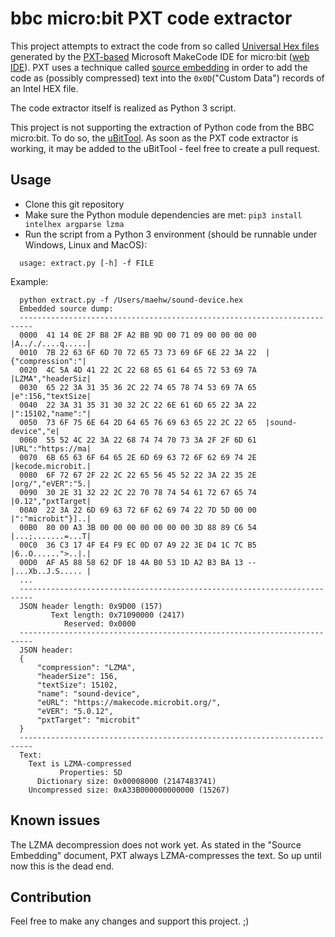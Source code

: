 # bbc micro:bit PXT code extractor

This project attempts to extract the code from so called [Universal Hex files](https://tech.microbit.org/software/spec-universal-hex/) generated by the [PXT-based](https://github.com/microsoft/pxt) Microsoft MakeCode IDE for micro:bit ([web IDE](https://makecode.microbit.org/)). PXT uses a technique called [source embedding](https://github.com/Microsoft/pxt/blob/437f53ca6311335c7f3f75a062ec1079b4e7806a/docs/source-embedding.md) in order to add the code as (possibly compressed) text into the `0x0D`("Custom Data") records of an Intel HEX file.

The code extractor itself is realized as Python 3 script.

This project is not supporting the extraction of Python code from the BBC micro:bit. To do so, the [uBitTool](https://github.com/carlosperate/ubittool). As soon as the PXT code extractor is working, it may be added to the uBitTool - feel free to create a pull request.


## Usage

* Clone this git repository
* Make sure the Python module dependencies are met: `pip3 install intelhex argparse lzma`
* Run the script from a Python 3 environment (should be runnable under Windows, Linux and MacOS):

```
  usage: extract.py [-h] -f FILE
```

  Example:

```
  python extract.py -f /Users/maehw/sound-device.hex
  Embedded source dump:
  -------------------------------------------------------------------------
  0000  41 14 0E 2F B8 2F A2 BB 9D 00 71 09 00 00 00 00  |A.././....q.....|
  0010  7B 22 63 6F 6D 70 72 65 73 73 69 6F 6E 22 3A 22  |{"compression":"|
  0020  4C 5A 4D 41 22 2C 22 68 65 61 64 65 72 53 69 7A  |LZMA","headerSiz|
  0030  65 22 3A 31 35 36 2C 22 74 65 78 74 53 69 7A 65  |e":156,"textSize|
  0040  22 3A 31 35 31 30 32 2C 22 6E 61 6D 65 22 3A 22  |":15102,"name":"|
  0050  73 6F 75 6E 64 2D 64 65 76 69 63 65 22 2C 22 65  |sound-device","e|
  0060  55 52 4C 22 3A 22 68 74 74 70 73 3A 2F 2F 6D 61  |URL":"https://ma|
  0070  6B 65 63 6F 64 65 2E 6D 69 63 72 6F 62 69 74 2E  |kecode.microbit.|
  0080  6F 72 67 2F 22 2C 22 65 56 45 52 22 3A 22 35 2E  |org/","eVER":"5.|
  0090  30 2E 31 32 22 2C 22 70 78 74 54 61 72 67 65 74  |0.12","pxtTarget|
  00A0  22 3A 22 6D 69 63 72 6F 62 69 74 22 7D 5D 00 00  |":"microbit"}]..|
  00B0  80 00 A3 3B 00 00 00 00 00 00 00 3D 88 89 C6 54  |...;.......=...T|
  00C0  36 C3 17 4F E4 F9 EC 0D 07 A9 22 3E D4 1C 7C B5  |6..O......">..|.|
  00D0  AF A5 88 58 62 DF 18 4A B0 53 1D A2 B3 BA 13 --  |...Xb..J.S..... |
  ...
  -------------------------------------------------------------------------
  JSON header length: 0x9D00 (157)
         Text length: 0x71090000 (2417)
            Reserved: 0x0000
  -------------------------------------------------------------------------
  JSON header:
  {
      "compression": "LZMA",
      "headerSize": 156,
      "textSize": 15102,
      "name": "sound-device",
      "eURL": "https://makecode.microbit.org/",
      "eVER": "5.0.12",
      "pxtTarget": "microbit"
  }
  -------------------------------------------------------------------------
  Text:
    Text is LZMA-compressed
           Properties: 5D
      Dictionary size: 0x00008000 (2147483741)
    Uncompressed size: 0xA33B000000000000 (15267)
```

## Known issues

The LZMA decompression does not work yet.
As stated in the "Source Embedding" document, PXT always LZMA-compresses the text.
So up until now this is the dead end.

## Contribution

Feel free to make any changes and support this project. ;)

